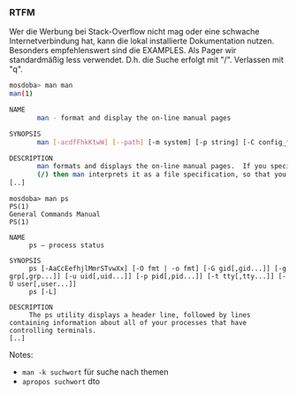 ### RTFM

<p class="aleft">
     Wer die Werbung bei Stack-Overflow nicht mag oder eine schwache Internetverbindung hat,
     kann die lokal installierte Dokumentation nutzen.
     Besonders empfehlenswert sind die EXAMPLES.
     Als Pager wir standardmäßig less verwendet. D.h. die Suche erfolgt mit "/". Verlassen mit "q".
</p>

```bash
mosdoba> man man
man(1)                                                                                                                        General Commands Manual                                                                                                                       man(1)

NAME
       man - format and display the on-line manual pages

SYNOPSIS
       man [-acdfFhkKtwW] [--path] [-m system] [-p string] [-C config_file] [-M pathlist] [-P pager] [-B browser] [-H htmlpager] [-S section_list] [section] name ...

DESCRIPTION
       man formats and displays the on-line manual pages.  If you specify section, man only looks in that section of the manual.  name is normally the name of the manual page, which is typically the name of a command, function, or file.  However, if name contains a slash
       (/) then man interprets it as a file specification, so that you can do man ./foo.5 or even man /cd/foo/bar.1.gz.
[..]
```

<pre><code class="language-bash">mosdoba&gt; man ps
PS(1)                                                                                                                         General Commands Manual                                                                                                                        PS(1)

NAME
     ps – process status

SYNOPSIS
     ps [-AaCcEefhjlMmrSTvwXx] [-O fmt | -o fmt] [-G gid[,gid...]] [-g grp[,grp...]] [-u uid[,uid...]] [-p pid[,pid...]] [-t tty[,tty...]] [-U user[,user...]]
     ps [-L]

DESCRIPTION
     The ps utility displays a header line, followed by lines containing information about all of your processes that have controlling terminals.
[..]
</code></pre>

Notes:

- `man -k suchwort` für suche nach themen
- `apropos suchwort` dto
